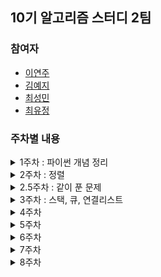 ## 10기 알고리즘 스터디 2팀

### 참여자
- [이연주](https://github.com/430lyj)
- [김예지](https://github.com/ex-g)
- [최성민](https://github.com/miniveloper)
- [최유정](https://github.com/ChoiYoo)

### 주차별 내용

<details>
<summary>1주차 : 파이썬 개념 정리 </summary>
<div markdown="1">
  4/7
  <ul>
    <li><a href="https://www.acmicpc.net/problem/3460">이진수</a></li> 
    <li><a href="https://www.acmicpc.net/problem/2460">지능형 기차 2</a></li>
    <li><a href="https://www.acmicpc.net/problem/10870">피보나치 수 5</a> </li>
    <li><a href="https://www.acmicpc.net/problem/2309">일곱 난쟁이</a></li>
    <li><a href="https://www.acmicpc.net/problem/1292">쉽게 푸는 문제</a></li>
    <li><a href="https://www.acmicpc.net/problem/2581">소수</a></li>
    <li>같이 푼 문제 : <a href="https://www.acmicpc.net/problem/5430">골드 V</a></li>
  </ul>
</div>
</details>

<details>
<summary>2주차 : 정렬 </summary>
<div markdown="1">
  4/14
  <ul>
    <li><a href="https://solved.ac/search?query=%EC%95%8C%EA%B3%A0%EB%A6%AC%EC%A6%98%20%EC%88%98%EC%97%85">선택, 버블, 삽입, 병합, 퀵 정렬 문제 중 각 하나씩</a></li>
    <li>같이 푼 문제 : <a href="https://programmers.co.kr/learn/courses/30/lessons/42746">가장 큰 수</a></li>
  </ul>
</div>
</details>

<details>
<summary>2.5주차 : 같이 푼 문제 </summary>
<div markdown="1">
  4/28
  <ul>
    <li><a href="https://www.acmicpc.net/problem/15683">감시</a></li>
  </ul>
</div>
</details>

<details>
<summary>3주차 : 스택, 큐, 연결리스트 </summary>
<div markdown="1">
  5/5
  <ul>
    <li><a href="https://www.acmicpc.net/problem/17608">막대기</a></li> 
    <li><a href="https://www.acmicpc.net/problem/23253">자료구조는 정말 최고야</a></li>
    <li><a href="https://www.acmicpc.net/problem/2161">카드1</a> </li>
    <li><a href="https://www.acmicpc.net/problem/12034">김인천씨의 식료품가게 (Large)</a></li>
    <li><a href="https://www.acmicpc.net/problem/2605">줄 세우기</a></li>
    <li>같이 푼 문제 : <a href="https://www.acmicpc.net/problem/3015">오아시스 재결합</a></li>
  </ul>
</div>
</details>

<details>
<summary>4주차</summary>
<div markdown="1">
  <ul>
  </ul>
</div>
</details>

<details>
<summary>5주차</summary>
<div markdown="1">
  <ul>
  </ul>
</div>
</details>

<details>
<summary>6주차</summary>
<div markdown="1">
  <ul>
  </ul>
</div>
</details>

<details>
<summary>7주차</summary>
<div markdown="1">
  <ul>
  </ul>
</div>
</details>

<details>
<summary>8주차</summary>
<div markdown="1">
  <ul>
  </ul>
</div>
</details>
